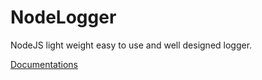# NodeLogger
NodeJS light weight easy to use and well designed logger.

[Documentations](https://github.com/belbalMehdi/NodeLogger/blob/master/test.PNG?raw=true "Title")
